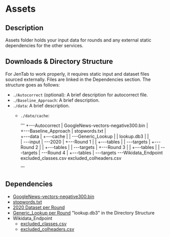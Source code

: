 # Assets

## Description
Assets folder holds your input data for rounds and any external static dependencies for the other services.


## Downloads & Directory Structure
For JenTab to work properly, it requires static input and dataset files sourced externally. Files are linked in the Dependencies section. The structure goes as follows:
* `./Autocorrect` (optional): A brief description for autocorrect file.
* `./Baseline_Approach`: A brief description.
* `./data`: A brief description.
  * `./date/cache`: 

	'''
	+---Autocorrect
	|       GoogleNews-vectors-negative300.bin
	|       
	+---Baseline_Approach
	|       stopwords.txt
	|       
	+---data
	|   +---cache
	|   |   \---Generic_Lookup
	|   |           lookup.db3
	|   |           
	|   \---input
	|       \---2020
	|           +---Round 1
	|           |   +---tables
	|           |   \---targets
	|           +---Round 2
	|           |   +---tables
	|           |   \---targets
	|           +---Round 3
	|           |   +---tables
	|           |   \---targets
	|           \---Round 4
	|               +---tables
	|               \---targets
	\---Wikidata_Endpoint
			excluded_classes.csv
			excluded_colheaders.csv

	'''
	
## Dependencies
* [GoogleNews-vectors-negative300.bin](https://s3.amazonaws.com/dl4j-distribution/GoogleNews-vectors-negative300.bin.gz)
* [stopwords.txt](https://gist.github.com/sebleier/554280)
* [2020 Dataset per Round](https://www.cs.ox.ac.uk/isg/challenges/sem-tab/2020/index.html)
* [Generic_Lookup per Round](https://github.com/fusion-jena/JenTab_precomputed_lookup) "lookup.db3" in the Directory Structure
* Wikidata_Endpoint
	* [excluded_classes.csv](https://github.com/fusion-jena/JenTab/blob/main/assets/Wikidata_Endpoint/excluded_classes.csv)
	* [excluded_colheaders.csv](https://github.com/fusion-jena/JenTab/blob/main/assets/Wikidata_Endpoint/excluded_colheaders.csv)


